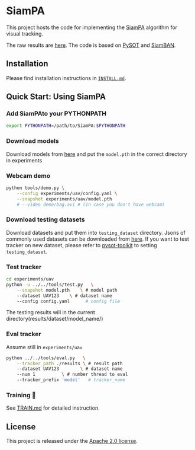 # SiamPA

This project hosts the code for implementing the [SiamPA](https://www.worldscientific.com/doi/10.1142/S0219691323500054) algorithm for visual tracking. 

The raw results are [here](https://drive.google.com/file/d/1p0IbQUmGSpd1Mx_m-rphZq4jYK8wwIXu/view?usp=share_link). The code is based on [PySOT](https://github.com/STVIR/pysot) and [SiamBAN](https://github.com/hqucv/siamban).



## Installation

Please find installation instructions in [`INSTALL.md`](INSTALL.md).

## Quick Start: Using SiamPA

### Add SiamPAto your PYTHONPATH

```bash
export PYTHONPATH=/path/to/SiamPA:$PYTHONPATH
```

### Download models

Download models from [here]() and put the `model.pth` in the correct directory in experiments

### Webcam demo

```bash
python tools/demo.py \
    --config experiments/uav/config.yaml \
    --snapshot experiments/uav/model.pth
    # --video demo/bag.avi # (in case you don't have webcam)
```

### Download testing datasets

Download datasets and put them into `testing_dataset` directory. Jsons of commonly used datasets can be downloaded from [here](https://github.com/Giveupfree/SOTDrawRect/tree/main/SOT_eval). If you want to test tracker on new dataset, please refer to [pysot-toolkit](https://github.com/StrangerZhang/pysot-toolkit) to setting `testing_dataset`. 

### Test tracker

```bash
cd experiments/uav
python -u ../../tools/test.py 	\
	--snapshot model.pth 	\ # model path
	--dataset UAV123 	\ # dataset name
	--config config.yaml	  # config file
```

The testing results will in the current directory(results/dataset/model_name/)

### Eval tracker

Assume still in `experiments/uav`

``` bash
python ../../tools/eval.py 	 \
	--tracker_path ./results \ # result path
	--dataset UAV123        \ # dataset name
	--num 1 		 \ # number thread to eval
	--tracker_prefix 'model'   # tracker_name
```

###  Training :wrench:

See [TRAIN.md](TRAIN.md) for detailed instruction.

## License

This project is released under the [Apache 2.0 license](LICENSE). 
